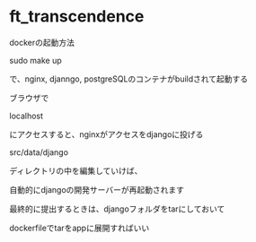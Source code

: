 # ft_transcendence

dockerの起動方法

 sudo make up
 
 で、nginx, djanngo, postgreSQLのコンテナがbuildされて起動する
 
 ブラウザで
 
 localhost
 
 にアクセスすると、nginxがアクセスをdjangoに投げる

 src/data/django 

 ディレクトリの中を編集していけば、
 
 自動的にdjangoの開発サーバーが再起動されます

 最終的に提出するときは、djangoフォルダをtarにしておいて
 
 dockerfileでtarをappに展開すればいい
